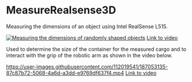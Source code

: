 # MeasureRealsense3D

Measuring the dimensions of an object using Intel RealSense L515.

[![Measuring the dimensions of randomly shaped objects](https://user-images.githubusercontent.com/112019541/187052807-f4a1b2b3-eb97-437d-bb81-0aec9d666902.gif)](https://youtu.be/hhrW0mHCW4Q)
[Link to video](https://youtu.be/hhrW0mHCW4Q)

Used to determine the size of the container for the measured cargo and to interact with the grip of the robotic arm as shown in the video below.

https://user-images.githubusercontent.com/112019541/187053135-87c87b72-5068-4a6d-a3dd-e9769df637f4.mp4
[Link to video](https://youtu.be/XVB-H-CpW-w)
